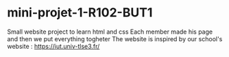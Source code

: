 # mini-projet-1-R102-BUT1
Small website project to learn html and css
Each member made his page and then we put everything togheter
The website is inspired by our school's website : https://iut.univ-tlse3.fr/
